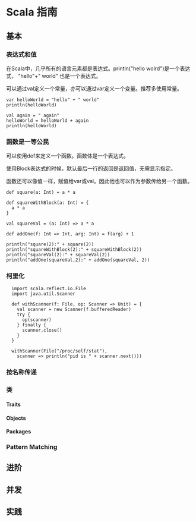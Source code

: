 # Scala 指南

## 基本

### 表达式和值

在Scala中，几乎所有的语言元素都是表达式。println("hello wolrd")是一个表达式， "hello"+" world"
也是一个表达式。

可以通过val定义一个常量，亦可以通过var定义一个变量。推荐多使用常量。

```
var helloWorld = "hello" + " world" 
println(helloWorld)

val again = " again" 
helloWorld = helloWorld + again
println(helloWorld)
```

### 函数是一等公民

可以使用def来定义一个函数。函数体是一个表达式。

使用Block表达式的时候，默认最后一行的返回是返回值，无需显示指定。

函数还可以像值一样，赋值给var或val。因此他也可以作为参数传给另一个函数。

```
def square(a: Int) = a * a

def squareWithBlock(a: Int) = {
  a * a
}

val squareVal = (a: Int) => a * a

def addOne(f: Int => Int, arg: Int) = f(arg) + 1

println("square(2):" + square(2))
println("squareWithBlock(2):" + squareWithBlock(2))
println("squareVal(2):" + squareVal(2))
println("addOne(squareVal,2):" + addOne(squareVal, 2))
```



### 柯里化
```
  import scala.reflect.io.File
  import java.util.Scanner

  def withScanner(f: File, op: Scanner => Unit) = {
    val scanner = new Scanner(f.bufferedReader)
    try {
      op(scanner)
    } finally {
      scanner.close()
    }
  }

  withScanner(File("/proc/self/stat"),
    scanner => println("pid is " + scanner.next()))
```


### 按名称传递




### 类

#### Traits

#### Objects

#### Packages

### Pattern Matching

## 进阶

## 并发

## 实践
